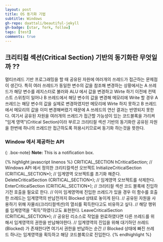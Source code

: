 ```yaml
---
layout: post
title: OS 동기화 기법
subtitle: Windows
gh-repo: daattali/beautiful-jekyll
gh-badge: [star, fork, follow]
tags: [test]
comments: true
---
```


## 크리티컬 섹션(Critical Section) 기반의 동기화란 무엇일까 ??
  멀티쓰레드 기반 프로그래밍을 할 때 공유된 자원에 여러개의 쓰레드가 접근하는 문제점이 생긴다.
  특히 여러 쓰레드가 동일한 변수의 값을 참조해 변경하는 상황에서는 A 쓰레드가 해당 변수를 레지스터로 불러와
  ALU 에서 값을 변경하고 Wirte 하기 이전에 컨텍스트 스위칭이 일어나 B 쓰레드에서 해당 변수의 값을 변경해 메모리에 Write 할 경우
  A 쓰레드는 해당 변수의 값을 실제로 변경하였지만 메모리에 Wirte 하지 못하고 B 쓰레드에서 메모리의 값을 이미 변경해버렸기 때문에 A 쓰레드의 연산 결과는 반영되지 못한다.
  여기서 공유된 자원을 여러개의 쓰레드가 접근할 가능성이 있는 코드블록을 가리켜 "임계 영역"(Critical Section)이라 부르고
  크리티컬 섹션 기반의 동기화란 공유된 자원을 한번에 하나의 쓰레드만 접근하도록 허용시키므로써 동기화 하는것을 뜻한다.
  
  
### Window 에서 제공하는 API

{: .box-note}
**Note:** This is a notification box.

{% highlight javascript linenos %}
CRITICAL_SECTION hCriticalSection;
// Windows API 에서 정의한 크리티컬섹션 오브젝트
InitializeCriticalSection (CRITICAL_SECTION*);
// 임계영역 오브젝트를 초기화 해준다.
DeleteCriticalSection (CRITICAL_SECTION*);
// 임계영역 오브젝트를 삭제한다.
EnterCriticalSection (CRITICAL_SECTION*);
// 크리티컬 섹션 코드 블록에 진입하기전 호출을 필요로 한다.
// 이미 임계영역에 진입한 쓰레드가 있을 경우 이 함수를 호출한 쓰레드는 임계영역의 반납전까지 Blocked 상태로 놓이게 된다.
// 공유된 자원을 사용하기 위해 자물쇠(크리티컬섹션)의 열쇠를 획득한다고도 비유하고 싶다.
// 해당 행위를 임계영역을 "획득"하였다고도 표현한다.
LeaveCriticalSection (CRITICAL_SECTION*);
// 공유된 리소스로 작업을 완료하였다면 다른 쓰레드를 위해서 임계영역의 권한을 반납해야한다.
// 임계영역의 진입을 위해 대기하던 쓰레드 (Blocked) 가 존재한다면 여기서 권한을 반납하는 순간
// Blocked 상태에 빠진 쓰레드 하나는 임계영역을 획득하고 해당 코드블록으로 진입한다.
{% endhighlight %}

  
  
  
  
  

